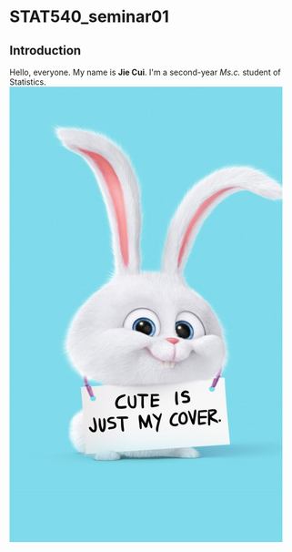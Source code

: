 # STAT540_seminar01

## Introduction

Hello, everyone. My name is __Jie Cui__. I'm a second-year *Ms.c.* student of Statistics.
![](snowball.jpg)